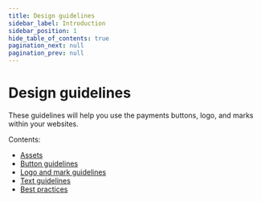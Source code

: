 ```yaml
---
title: Design guidelines
sidebar_label: Introduction
sidebar_position: 1
hide_table_of_contents: true
pagination_next: null
pagination_prev: null
---
```


# Design guidelines

These guidelines will help you use the payments buttons, logo, and marks within your websites.

Contents:

* [Assets](assets.md)
* [Button guidelines](buttons.md)
* [Logo and mark guidelines](logo-and-mark.md)
* [Text guidelines](text-guidelines.md)
* [Best practices](best-practices.md)
